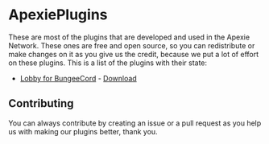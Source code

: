 # ApexiePlugins
These are most of the plugins that are developed and used in the Apexie Network. These ones are free and open source, so you can redistribute or make changes on it as you give us the credit, because we put a lot of effort on these plugins.
This is a list of the plugins with their state:
- [Lobby for BungeeCord](https://github.com/ApexieDevelopment/ApexiePlugins/tree/main/Lobby) - [Download](https://www.spigotmc.org/resources/lobby.88881/)
## Contributing
You can always contribute by creating an issue or a pull request as you help us with making our plugins better, thank you.